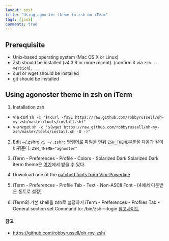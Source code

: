 ```yaml
---
layout: post
title: "Using agnoster theme in zsh on iTerm"
tags: [java]
comments: true
---
```


## Prerequisite
* Unix-based operating system (Mac OS X or Linux)
* Zsh should be installed (v4.3.9 or more recent). (confirm it via `zsh --version`),
* curl or wget should be installed
* git should be installed

## Using agonoster theme in zsh on iTerm
1. Installation zsh
  * via curl
`sh -c "$(curl -fsSL https://raw.github.com/robbyrussell/oh-my-zsh/master/tools/install.sh)"`
  * via wget
`sh -c "$(wget https://raw.github.com/robbyrussell/oh-my-zsh/master/tools/install.sh -O -)"`

2. Edit ~/.zshrc
`vi ~/.zshrc` 명령어로 파일을 연뒤 `ZSH_THEME`부분을 다음과 같이 바꿔준다. `ZSH_THEME="agnoster"`

3. iTerm - Preferences - Profile - Colors - Solarized Dark
Solarized Dark iterm theme은 [여기](https://github.com/altercation/solarized/tree/master/iterm2-colors-solarized)에서 받을 수 있다.

4. Download one of the [patched fonts from Vim-Powerline](http://powerline.readthedocs.org/en/master/installation/osx.html)

5. iTerm - Preferences - Profile Tab - Text - Non-ASCII Font - [4에서 다운받은 폰트로 설정]

6. iTerm의 기본 shell을 zsh로 설정하기
iTerm - Preferences - Profiles Tab - General section set Command to: /bin/zsh —login
[참고사이트](http://stackoverflow.com/questions/1276703/how-to-make-zsh-run-as-a-login-shell-on-mac-os-x-in-iterm)


#### 참고
* https://github.com/robbyrussell/oh-my-zsh/
